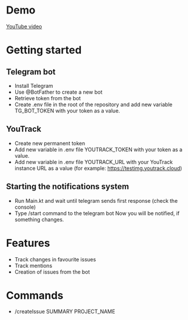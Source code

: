 # Demo
[YouTube video](https://youtu.be/gfjFNEjtavs)

# Getting started
## Telegram bot
- Install Telegram
- Use @BotFather to create a new bot
- Retrieve token from the bot
- Create .env file in the root of the repository and add new variable TG_BOT_TOKEN with your token as a value.

## YouTrack
- Create new permanent token
- Add new variable in .env file YOUTRACK_TOKEN with your token as a value.
- Add new variable in .env file YOUTRACK_URL with your YouTrack instance URL as a value (for example: https://testimg.youtrack.cloud)

## Starting the notifications system
- Run Main.kt and wait until telegram sends first response (check the console)
- Type /start command to the telegram bot
Now you will be notified, if something changes.

# Features
- Track changes in favourite issues
- Track mentions
- Creation of issues from the bot

# Commands
- /createIssue SUMMARY PROJECT_NAME
